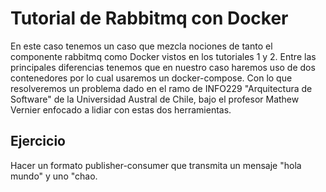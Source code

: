 # Tutorial de Rabbitmq con Docker

En este caso tenemos un caso que mezcla nociones de tanto el componente rabbitmq como Docker vistos en los tutoriales 1 y 2. Entre las principales diferencias tenemos que en nuestro caso haremos uso de dos contenedores por lo cual usaremos un docker-compose. Con lo que resolveremos un problema dado en el ramo de INFO229 "Arquitectura de Software" de la Universidad Austral de Chile, bajo el profesor Mathew Vernier enfocado a lidiar con estas dos herramientas.

## Ejercicio
Hacer un formato publisher-consumer que transmita un mensaje "hola mundo" y uno "chao. 

